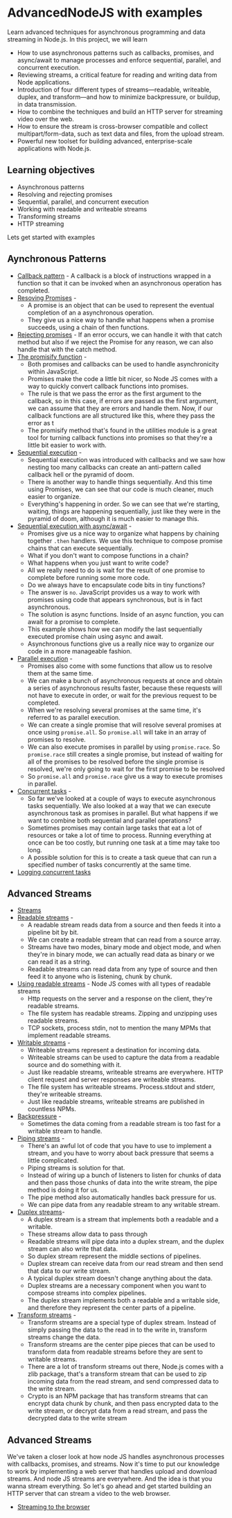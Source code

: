 # AdvancedNodeJS with examples

Learn advanced techniques for asynchronous programming and data streaming in Node.js.
In this project, we will learn

- How to use asynchronous patterns such as callbacks, promises, and async/await to manage processes and enforce sequential, parallel, and concurrent execution.
- Reviewing streams, a critical feature for reading and writing data from Node applications.
- Introduction of four different types of streams—readable, writeable, duplex, and transform—and how to minimize backpressure, or buildup, in data transmission.
- How to combine the techniques and build an HTTP server for streaming video over the web.
- How to ensure the stream is cross-browser compatible and collect multipart/form-data, such as text data and files, from the upload stream.
- Powerful new toolset for building advanced, enterprise-scale applications with Node.js.

## Learning objectives

- Asynchronous patterns
- Resolving and rejecting promises
- Sequential, parallel, and concurrent execution
- Working with readable and writeable streams
- Transforming streams
- HTTP streaming

Lets get started with examples

## Aynchronous Patterns

- [Callback pattern](AsynchromousPatterns/callback-patterns/index.js) - A callback is a block of instructions wrapped in a function so that it can be invoked when an asynchronous operation has completed.
- [Resoving Promises](AsynchromousPatterns/resolving-promises/index.js) -
  - A promise is an object that can be used to represent the eventual completion of an a asynchronous operation.
  - They give us a nice way to handle what happens when a promise succeeds, using a chain of then functions.
- [Rejecting promises](AsynchromousPatterns/rejecting-promises/index.js) - If an error occurs, we can handle it with that catch method but also if we reject the Promise for any reason, we can also handle that with the catch method.
- [The promisify function](AsynchromousPatterns/promisify-function/index.js) -
  - Both promises and callbacks can be used to handle asynchronicity within JavaScript.
  - Promises make the code a little bit nicer, so Node JS comes with a way to quickly convert callback functions into promises.
  - The rule is that we pass the error as the first argument to the callback, so in this case, if errors are passed as the first argument, we can assume that they are errors and handle them. Now, if our callback functions are all structured like this, where they pass the error as t
  - The promisify method that's found in the utilities module is a great tool for turning callback functions into promises so that they're a little bit easier to work with.
- [Sequential execution](AsynchromousPatterns/sequential-execution/index.js) -
  - Sequential execution was introduced with callbacks and we saw how nesting too many callbacks can create an anti-pattern called callback hell or the pyramid of doom.
  - There is another way to handle things sequentially. And this time using Promises, we can see that our code is much cleaner, much easier to organize.
  - Everything's happening in order. So we can see that we're starting, waiting, things are happening sequentially, just like they were in the pyramid of doom, although it is much easier to manage this.
- [Sequential execution with async/await](AsynchromousPatterns/sequential-execution-with-async-await) -
  - Promises give us a nice way to organize what happens by chaining together `.then` handlers. We use this technique to compose promise chains that can execute sequentially.
  - What if you don't want to compose functions in a chain?
  - What happens when you just want to write code?
  - All we really need to do is wait for the result of one promise to complete before running some more code.
  - Do we always have to encapsulate code bits in tiny functions?
  - The answer is `no`. JavaScript provides us a way to work with promises using code that appears synchronous, but is in fact asynchronous.
  - The solution is async functions. Inside of an async function, you can await for a promise to complete.
  - This example shows how we can modify the last sequentially executed promise chain using async and await.
  - Asynchronous functions give us a really nice way to organize our code in a more manageable fashion.
- [Parallel execution](AsynchromousPatterns/parallel-execution/index.js) -
  - Promises also come with some functions that allow us to resolve them at the same time.
  - We can make a bunch of asynchronous requests at once and obtain a series of asynchronous results faster, because these requests will not have to execute in order, or wait for the previous request to be completed.
  - When we're resolving several promises at the same time, it's referred to as parallel execution.
  - We can create a single promise that will resolve several promises at once using `promise.all`. So `promise.all` will take in an array of promises to resolve.
  - We can also execute promises in parallel by using `promise.race`. So `promise.race` still creates a single promise, but instead of waiting for all of the promises to be resolved before the single promise is resolved, we're only going to wait for the first promise to be resolved
  - So `promise.all` and `promise.race` give us a way to execute promises in parallel.
- [Concurrent tasks](AsynchromousPatterns/concurrent-tasks/index.js) -
  - So far we've looked at a couple of ways to execute asynchronous tasks sequentially. We also looked at a way that we can execute asynchronous task as promises in parallel. But what happens if we want to combine both sequential and parallel operations?
  - Sometimes promises may contain large tasks that eat a lot of resources or take a lot of time to process. Running everything at once can be too costly, but running one task at a time may take too long.
  - A possible solution for this is to create a task queue that can run a specified number of tasks concurrently at the same time.
- [Logging concurrent tasks](AsynchromousPatterns/logging-concurrent-tasks/index.js)

## Advanced Streams

- [Streams](AdvancedStreams/stream)
- [Readable streams](AdvancedStreams/readable-streams/index.js) -
  - A readable stream reads data from a source and then feeds it into a pipeline bit by bit.
  - We can create a readable stream that can read from a source array.
  - Streams have two modes, binary mode and object mode, and when they're in binary mode, we can actually read data as binary or we can read it as a string.
  - Readable streams can read data from any type of source and then feed it to anyone who is listening, chunk by chunk.
- [Using readable streams](AdvancedStreams/using-readable-streams/index.js) - Node JS comes with all types of readable streams
  - Http requests on the server and a response on the client, they're readable streams.
  - The file system has readable streams. Zipping and unzipping uses readable streams.
  - TCP sockets, process stdin, not to mention the many MPMs that implement readable streams.
- [Writable streams](AdvancedStreams/writable-streams/index.js) -
  - Writeable streams represent a destination for incoming data.
  - Writeable streams can be used to capture the data from a readable source and do something with it.
  - Just like readable streams, writeable streams are everywhere. HTTP client request and server responses are writeable streams.
  - The file system has writeable streams. Process.stdout and stderr, they're writeable streams.
  - Just like readable streams, writeable streams are published in countless NPMs.
- [Backpressure](AdvancedStreams/backpressure/index.js) -
  - Sometimes the data coming from a readable stream is too fast for a writable stream to handle.
- [Piping streams](AdvancedStreams/piping-streams) -
  - There's an awful lot of code that you have to use to implement a stream, and you have to worry about back pressure that seems a little complicated.
  - Piping streams is solution for that.
  - Instead of wiring up a bunch of listeners to listen for chunks of data and then pass those chunks of data into the write stream, the pipe method is doing it for us.
  - The pipe method also automatically handles back pressure for us.
  - We can pipe data from any readable stream to any writable stream.
- [Duplex streams]()-
  - A duplex stream is a stream that implements both a readable and a writable.
  - These streams allow data to pass through
  - Readable streams will pipe data into a duplex stream, and the duplex stream can also write that data.
  - So duplex stream represent the middle sections of pipelines.
  - Duplex stream can receive data from our read stream and then send that data to our write stream.
  - A typical duplex stream doesn't change anything about the data.
  - Duplex streams are a necessary component when you want to compose streams into complex pipelines.
  - The duplex stream implements both a readable and a writable side, and therefore they represent the center parts of a pipeline.
- [Transform streams](AdvancedStreams/transform-streams/index.js) -
  - Transform streams are a special type of duplex stream. Instead of simply passing the data to the read in to the write in, transform streams change the data.
  - Transform streams are the center pipe pieces that can be used to transform data from readable streams before they are sent to writable streams.
  - There are a lot of transform streams out there, Node.js comes with a zlib package, that's a transform stream that can be used to zip incoming data from the read stream, and send compressed data to the write stream.
  - Crypto is an NPM package that has transform streams that can encrypt data chunk by chunk, and then pass encrypted data to the write stream, or decrypt data from a read stream, and pass the decrypted data to the write stream

## Advanced Streams

We've taken a closer look at how node JS handles asynchronous processes with callbacks, promises, and streams.
Now it's time to put our knowledge to work by implementing a web server that handles upload and download streams. And node JS streams are everywhere. And the idea is that you wanna stream everything. So let's go ahead and get started building an HTTP server that can stream a video to the web browser.

- [Streaming to the browser](HTTPStreaming/streaming-to-the-browser/index.js)
